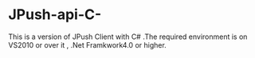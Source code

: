 JPush-api-C-
============

This is a version of JPush Client with C# .The required environment is on VS2010 or over it , .Net Framkwork4.0 or higher.

